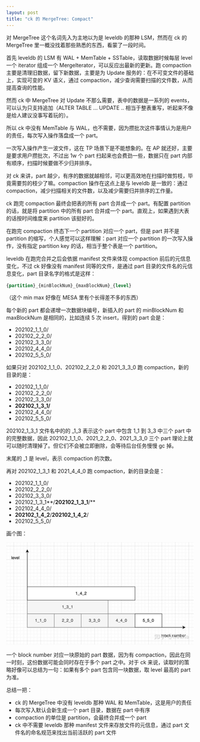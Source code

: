 ```yaml
---
layout: post
title: "ck 的 MergeTree: Compact"
---
```


对 MergeTree 这个名词先入为主地以为是 leveldb 的那种 LSM，然而在 ck 的 MergeTree 里一概没找着那些熟悉的东西，看蒙了一段时间。

首先 leveldb 的 LSM 有 WAL + MemTable + SSTable，读取数据时候每层 level 一个 iterator 组成一个 MergeIterator，可以反应出最新的更新。跑 compaction 主要是清理旧数据，留下新数据，主要是为 Update 服务的：在不可变文件的基础上，实现可变的 KV 语义，通过 compaction，减少查询需要扫描的文件数，从而提高查询的性能。

然而 ck 中 MergeTree 对 Update 不那么需要，表中的数据是一系列的 events，可以认为只支持追加（ALTER TABLE ... UPDATE .. 相当于整表重写，听起来不像是给人建议没事写着玩的）。

所以 ck 中没有 MemTable 与 WAL，也不需要，因为攒批次这件事情认为是用户的责任，每次写入操作落盘成一个 part。

一次写入操作产生一波文件，这在 TP 场景下是不能想象的。在 AP 就还好，主要是要求用户攒批次，不过出 1w 个 part 扫起来也会费劲一些，数据只在 part 内部有顺序，扫描时候要做不少归并排序。

对 ck 来讲，part 越少，有序的数据就越相邻，可以更高效地在扫描时做剪枝，毕竟需要剪的枝少了嘛。compaction 操作在这点上是与 leveldb 是一致的：通过 compaction，减少扫描相关的文件数，以及减少需要归并排序的工作量。

ck 跑完 compaction 最终会把表的所有 part 合并成一个 part。有配置 partition 的话，就是将 partition 中的所有 part 合并成一个 part。直观上，如果遇到大表的话按时间维度来 partition 该挺好的。

在跑完 compaction 终态下一个 partition 对应一个 part，但是 part 并不是 partition 的缩写，个人感觉可以这样理解：part 对应一个 partition 的一次写入操作，没有指定 partition key 的话，相当于整个表是一个 partition。

leveldb 在跑完合并之后会依据 manifest 文件来体现 compaction 前后的元信息变化，不过 ck 好像没有 manifest 同等的文件，是通过 part 目录的文件名的元信息变化，part 目录名字的格式是这样：

``` sql
{partition}_{minBlockNum}_{maxBlockNum}_{level}
```

（这个 min max 好像在 MESA 里有个长得差不多的东西）

每个新的 part 都会递增一次数据块编号，新插入的 part 的 minBlockNum 和 maxBlockNum 是相同的，比如连续 5 次 insert，得到的 part 会是：

- 202102_1_1_0/
- 202102_2_2_0/
- 202102_3_3_0/
- 202102_4_4_0/
- 202102_5_5_0/

如果只对 202102_1_1_0、202102_2_2_0 和 2021_3_3_0 跑 compaction，新的目录的是：

- 202102_1_1_0/
- 202102_2_2_0/
- 202102_3_3_0/
- __202102_1_3_1/__
- 202102_4_4_0/
- 202102_5_5_0/

202102_1_3_1 文件名中的的 _1_3 表示这个 part 中包含 1_1 到 3_3 中三个 part 中的完整数据，因此 202102_1_1_0、2021_2_2_0、2021_3_3_0 三个 part 理论上就可以随时清理掉了。但它们不会被立即删除，会等待后台任务慢慢 gc 掉。

末尾的 _1 是 level，表示 compaction 的次数。

再对 202102_1_3_1 和 2021_4_4_0 跑 compaction，新的目录会是：

- 202102_1_1_0/
- 202102_2_2_0/
- 202102_3_3_0/
- 202102_1_3_1**/**202102_1_3_1**/**
- 202102_4_4_0/
- __202102_1_4_2__/__202102_1_4_2__/
- 202102_5_5_0/

画个图：

![](/images/2022-01-24-ck-merge-tree-compact/v2-bf074298e93c6cc9eddceb4c084e9ed5_1440w.jpg)

一个 block number 对应一块原始的 part 数据，因为有 compaction，因此在同一时刻，这份数据可能会同时存在于多个 part 之中。对于 ck 来说，读取时的策略好像可以总结为一句：如果有多个 part 包含同一块数据，取 level 最高的 part 为准。

总结一把：

- ck 的 MergeTree 中没有 leveldb 那种 WAL 和 MemTable，这是用户的责任
- 每次写入默认会新生成一个 part 目录，数据在 part 中有序
- compaction 的单位是 partition，会最终合并成一个 part
- ck 中不需要 leveldb 那种 manifest 文件来存放文件的元信息，通过 part 文件名的命名规范来找出当前活跃的 part 文件

